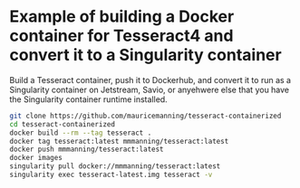 # Example of building a Docker container for Tesseract4 and convert it to a Singularity container


Build a Tesseract container, push it to Dockerhub, and convert it 
to run as a Singularity container on Jetstream, Savio, or anyehwere
else that you have the Singularity container runtime installed.

```bash
git clone https://github.com/mauricemanning/tesseract-containerized
cd tesseract-containerized
docker build --rm --tag tesseract .
docker tag tesseract:latest mmmanning/tesseract:latest
docker push mmmanning/tesseract:latest
docker images
singularity pull docker://mmmanning/tesseract:latest 
singularity exec tesseract-latest.img tesseract -v
```
